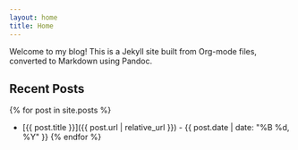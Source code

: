 ```yaml
---
layout: home
title: Home
---
```


Welcome to my blog! This is a Jekyll site built from Org-mode files, converted to Markdown using Pandoc.

## Recent Posts

{% for post in site.posts %}
- [{{ post.title }}]({{ post.url | relative_url }}) - {{ post.date | date: "%B %d, %Y" }}
{% endfor %}
